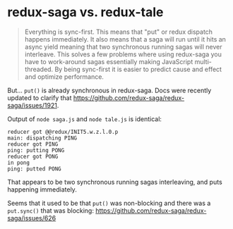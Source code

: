 # redux-saga vs. redux-tale

> Everything is sync-first. This means that "put" or redux dispatch happens immediately. It also means that a saga will run until it hits an async yield meaning that two synchronous running sagas will never interleave. This solves a few problems where using redux-saga you have to work-around sagas essentially making JavaScript multi-threaded. By being sync-first it is easier to predict cause and effect and optimize performance.

But... `put()` is already synchronous in redux-saga. Docs were recently updated to clarify that https://github.com/redux-saga/redux-saga/issues/1921.

Output of `node saga.js` and `node tale.js` is identical:

```
reducer got @@redux/INIT5.w.z.l.0.p
main: dispatching PING
reducer got PING
ping: putting PONG
reducer got PONG
in pong
ping: putted PONG
```

That appears to be two synchronous running sagas interleaving, and puts happening immediately.

Seems that it used to be that `put()` was non-blocking and there was a `put.sync()` that was blocking: https://github.com/redux-saga/redux-saga/issues/626
